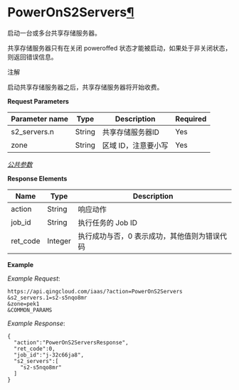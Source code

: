 ---
---

# PowerOnS2Servers[¶](#powerons2servers "永久链接至标题")

启动一台或多台共享存储服务器。

共享存储服务器只有在关闭 poweroffed 状态才能被启动，如果处于非关闭状态，则返回错误信息。

注解

启动共享存储服务器之后，共享存储服务器将开始收费。

**Request Parameters**

| Parameter name | Type | Description | Required |
| --- | --- | --- | --- |
| s2_servers.n | String | 共享存储服务器ID | Yes |
| zone | String | 区域 ID，注意要小写 | Yes |

[_公共参数_](../../common/parameters.html#api-common-parameters)

**Response Elements**

| Name | Type | Description |
| --- | --- | --- |
| action | String | 响应动作 |
| job_id | String | 执行任务的 Job ID |
| ret_code | Integer | 执行成功与否，0 表示成功，其他值则为错误代码 |

**Example**

_Example Request_:

```
https://api.qingcloud.com/iaas/?action=PowerOnS2Servers
&s2_servers.1=s2-s5nqo8mr
&zone=pek1
&COMMON_PARAMS
```

_Example Response_:

```
{
  "action":"PowerOnS2ServersResponse",
  "ret_code":0,
  "job_id":"j-32c66ja8",
  "s2_servers":[
    "s2-s5nqo8mr"
  ]
}
```
